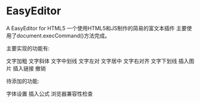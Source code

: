 # EasyEditor
A EasyEditor for HTML5
一个使用HTML5和JS制作的简易的富文本插件
主要使用了document.execCommand()方法完成。

主要实现的功能有:

  文字加粗
  文字斜体
  文字中划线
  文字左对
  文字居中
  文字右对齐
  文字下划线
  插入图片
  插入链接
  撤销


待添加的功能:

  字体设置
  插入公式
  浏览器兼容性检查

